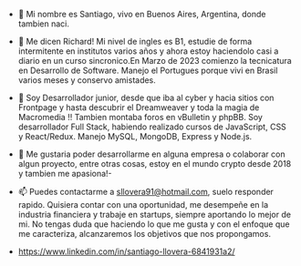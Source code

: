 - 👋 Mi nombre es Santiago, vivo en Buenos Aires, Argentina, donde tambien naci.
- 👀 Me dicen Richard! Mi nivel de ingles es B1, estudie de forma intermitente en institutos varios años y ahora estoy haciendolo casi a diario en un curso sincronico.En Marzo de 2023 comienzo la tecnicatura en Desarrollo de Software. Manejo el Portugues porque vivi en Brasil varios meses y conservo amistades. 
- 🌱 Soy Desarrollador junior, desde que iba al cyber y hacia sitios con Frontpage y hasta descubrir el Dreamweaver y toda la magia de Macromedia !! Tambien montaba foros en vBulletin y phpBB. Soy desarrollador Full Stack, habiendo realizado cursos de JavaScript, CSS y React/Redux. Manejo MySQL, MongoDB, Express y  Node.js.
- 💞️ Me gustaria poder desarrollarme en alguna empresa o colaborar con algun proyecto, entre otras cosas, estoy en el mundo crypto desde 2018 y tambien me apasiona!- 
- 📫 Puedes contactarme a sllovera91@hotmail.com, suelo responder rapido. Quisiera contar con una oportunidad, me desempeñe en la industria financiera y trabaje en startups, siempre aportando lo mejor de mi. No tengas duda que haciendo lo que me gusta y con el enfoque que me caracteriza, alcanzaremos los objetivos que nos propongamos.

- https://www.linkedin.com/in/santiago-llovera-6841931a2/

